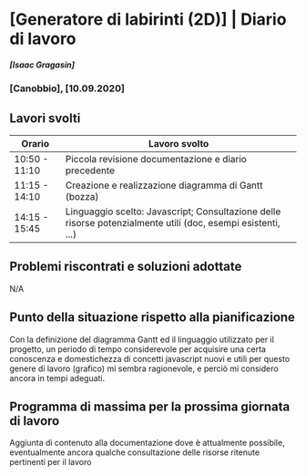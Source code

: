 # [Generatore di labirinti (2D)] | Diario di lavoro
##### [Isaac Gragasin]
### [Canobbio], [10.09.2020]

## Lavori svolti


|Orario        |Lavoro svolto                 |
|--------------|------------------------------|
|10:50 - 11:10 |Piccola revisione documentazione e diario precedente          |
|11:15 - 14:10 |Creazione e realizzazione diagramma di Gantt (bozza)|
|14:15 - 15:45 |Linguaggio scelto: Javascript; Consultazione delle risorse potenzialmente utili (doc, esempi esistenti, ...)|

##  Problemi riscontrati e soluzioni adottate

N/A

##  Punto della situazione rispetto alla pianificazione

Con la definizione del diagramma Gantt ed il linguaggio utilizzato per il progetto, un periodo di tempo considerevole per acquisire una certa conoscenza
e domestichezza di concetti javascript nuovi e utili per questo genere di lavoro (grafico) mi sembra ragionevole, e perciò mi considero ancora in tempi adeguati.

## Programma di massima per la prossima giornata di lavoro

Aggiunta di contenuto alla documentazione dove è attualmente possibile, eventualmente ancora qualche
consultazione delle risorse ritenute pertinenti per il lavoro
